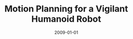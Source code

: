 ---
title: "Motion Planning for a Vigilant Humanoid Robot"
collection: publications
permalink: /publication/2009-01-01-Motion-Planning-for-a-Vigilant-Humanoid-Robot
date: 2009-01-01
venue: 'the proceedings of Proc. of IEEE-RAS Int. Conf. on Humanoids (Humanoids)'
citation: ' J.B. Hayet,  C. Esteves,  G. Arechavaleta,  E. Yoshida, &quot;Motion Planning for a Vigilant Humanoid Robot.&quot; the proceedings of Proc. of IEEE-RAS Int. Conf. on Humanoids (Humanoids), 2009.'
---